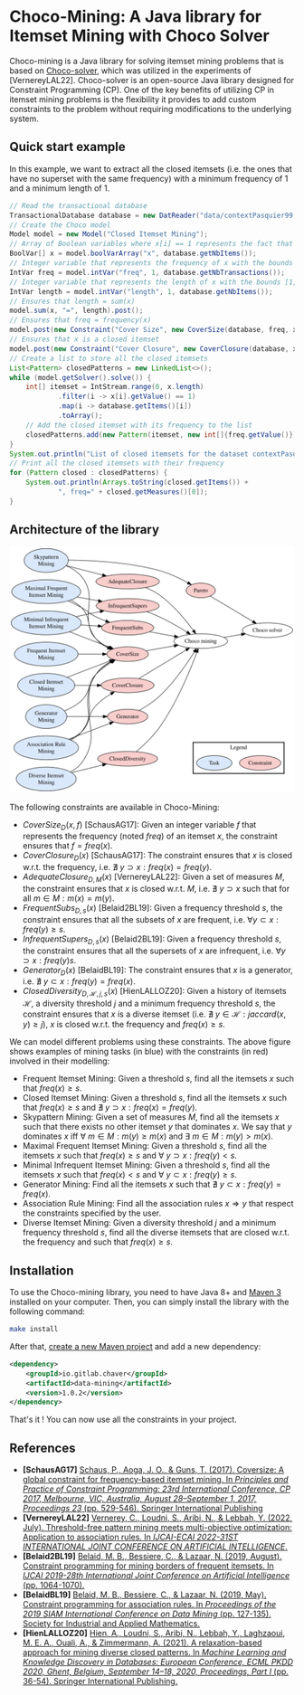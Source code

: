 # Choco-Mining: A Java library for Itemset Mining with Choco Solver

Choco-mining is a Java library for solving itemset mining problems that is based on [Choco-solver](https://github.com/chocoteam/choco-solver), which was utilized in the experiments of [VernereyLAL22]. Choco-solver is an open-source Java library designed for Constraint Programming (CP). One of the key benefits of utilizing CP in itemset mining problems is the flexibility it provides to add custom constraints to the problem without requiring modifications to the underlying system.

## Quick start example

In this example, we want to extract all the closed itemsets (i.e. the ones that have no superset with the same frequency) with a minimum frequency of 1 and a minimum length of 1.

```java
// Read the transactional database
TransactionalDatabase database = new DatReader("data/contextPasquier99.dat").read();
// Create the Choco model
Model model = new Model("Closed Itemset Mining");
// Array of Boolean variables where x[i] == 1 represents the fact that i belongs to the itemset
BoolVar[] x = model.boolVarArray("x", database.getNbItems());
// Integer variable that represents the frequency of x with the bounds [1, nbTransactions]
IntVar freq = model.intVar("freq", 1, database.getNbTransactions());
// Integer variable that represents the length of x with the bounds [1, nbItems]
IntVar length = model.intVar("length", 1, database.getNbItems());
// Ensures that length = sum(x)
model.sum(x, "=", length).post();
// Ensures that freq = frequency(x)
model.post(new Constraint("Cover Size", new CoverSize(database, freq, x)));
// Ensures that x is a closed itemset
model.post(new Constraint("Cover Closure", new CoverClosure(database, x)));
// Create a list to store all the closed itemsets
List<Pattern> closedPatterns = new LinkedList<>();
while (model.getSolver().solve()) {
    int[] itemset = IntStream.range(0, x.length)
            .filter(i -> x[i].getValue() == 1)
            .map(i -> database.getItems()[i])
            .toArray();
    // Add the closed itemset with its frequency to the list
    closedPatterns.add(new Pattern(itemset, new int[]{freq.getValue()}));
}
System.out.println("List of closed itemsets for the dataset contextPasquier99 w.r.t. freq(x):");
// Print all the closed itemsets with their frequency
for (Pattern closed : closedPatterns) {
    System.out.println(Arrays.toString(closed.getItems()) +
            ", freq=" + closed.getMeasures()[0]);
}
```



## Architecture of the library

![Summary of constraints implemented with Choco-mining \label{fig:app}](paper/app.svg)

The following constraints are available in Choco-Mining:

- $CoverSize_{D}(x,f)$ [SchausAG17]: Given an integer variable $f$ that represents the frequency (noted $freq$) of an itemset $x$, the constraint ensures that $f = freq(x)$.
- $CoverClosure_{D}(x)$ [SchausAG17]: The constraint ensures that $x$ is closed w.r.t. the frequency, i.e. $\nexists ~y \supset x: freq(x) = freq(y)$.
- $AdequateClosure_{D,M}(x)$ [VernereyLAL22]: Given a set of measures $M$, the constraint ensures that $x$ is closed w.r.t. $M$, i.e. $\nexists~ y \supset x$ such that for all $m \in M : m(x) = m(y)$.
- $FrequentSubs_{D,s}(x)$ [Belaid2BL19]: Given a frequency threshold $s$, the constraint ensures that all the subsets of $x$ are frequent, i.e. $\forall y \subset x : freq(y) \ge s$.
- $InfrequentSupers_{D,s}(x)$ [Belaid2BL19]: Given a frequency threshold $s$, the constraint ensures that all the supersets of $x$ are infrequent, i.e. $\forall y \supset x : freq(y) s$.
- $Generator_{D}(x)$ [BelaidBL19]: The constraint ensures that $x$ is a generator, i.e. $\nexists ~y \subset x : freq(y) = freq(x)$.
- $ClosedDiversity_{D,\mathcal{H},j,s}(x)$ [HienLALLOZ20]: Given a history of itemsets $\mathcal{H}$, a diversity threshold $j$ and a minimum frequency threshold $s$, the constraint ensures that $x$ is a diverse itemset (i.e. $\nexists ~y \in \mathcal{H} : jaccard(x,y) \ge j$), $x$ is closed w.r.t. the frequency and $freq(x) \ge s$.

We can model different problems using these constraints. The above figure shows examples of mining tasks (in blue) with the constraints (in red) involved in their modelling:

- Frequent Itemset Mining: Given a threshold $s$, find all the itemsets $x$ such that $freq(x) \ge s$.
- Closed Itemset Mining: Given a threshold $s$, find all the itemsets $x$ such that $freq(x) \ge s$ and $\nexists ~y \supset x : freq(x) = freq(y)$.
- Skypattern Mining: Given a set of measures $M$, find all the itemsets $x$ such that there exists no other itemset $y$ that dominates $x$. We say that $y$ dominates $x$ iff $\forall ~m \in M : m(y) \ge m(x)$ and $\exists ~m \in M : m(y) > m(x)$.
- Maximal Frequent Itemset Mining: Given a threshold $s$, find all the itemsets $x$ such that $freq(x) \ge s$ and $\forall ~y \supset x : freq(y) < s$.
- Minimal Infrequent Itemset Mining: Given a threshold $s$, find all the itemsets $x$ such that $freq(x) < s$ and $\forall ~y \subset x : freq(y) \ge s$.
- Generator Mining: Find all the itemsets $x$ such that $\nexists ~y \subset x : freq(y) = freq(x)$.
- Association Rule Mining: Find all the association rules $x \Rightarrow y$ that respect the constraints specified by the user.
- Diverse Itemset Mining: Given a diversity threshold $j$ and a minimum frequency threshold $s$, find all the diverse itemsets that are closed w.r.t. the frequency and such that $freq(x) \ge s$.

## Installation

To use the Choco-mining library, you need to have Java 8+ and [Maven 3](https://maven.apache.org/) installed on your computer. Then, you can simply install the library with the following command:

```bash
make install
```

After that, [create a new Maven project](https://maven.apache.org/guides/getting-started/maven-in-five-minutes.html) and add a new dependency:

```xml
<dependency>
    <groupId>io.gitlab.chaver</groupId>
    <artifactId>data-mining</artifactId>
    <version>1.0.2</version>
</dependency>
```

That's it ! You can now use all the constraints in your project.

## References

- **[SchausAG17]** [Schaus, P., Aoga, J. O., & Guns, T. (2017). Coversize: A global constraint for frequency-based itemset mining. In *Principles and Practice of Constraint Programming: 23rd International Conference, CP 2017, Melbourne, VIC, Australia, August 28–September 1, 2017, Proceedings 23* (pp. 529-546). Springer International Publishing](https://link.springer.com/chapter/10.1007/978-3-319-66158-2_34)
- **[VernereyLAL22]** [Vernerey, C., Loudni, S., Aribi, N., & Lebbah, Y. (2022, July). Threshold-free pattern mining meets multi-objective optimization: Application to association rules. In *IJCAI-ECAI 2022-31ST INTERNATIONAL JOINT CONFERENCE ON ARTIFICIAL INTELLIGENCE*.](https://www.ijcai.org/proceedings/2022/0261)
- **[Belaid2BL19]** [Belaid, M. B., Bessiere, C., & Lazaar, N. (2019, August). Constraint programming for mining borders of frequent itemsets. In *IJCAI 2019-28th International Joint Conference on Artificial Intelligence* (pp. 1064-1070).](https://hal-lirmm.ccsd.cnrs.fr/lirmm-02310629/)
- **[BelaidBL19]** [Belaid, M. B., Bessiere, C., & Lazaar, N. (2019, May). Constraint programming for association rules. In *Proceedings of the 2019 SIAM International Conference on Data Mining* (pp. 127-135). Society for Industrial and Applied Mathematics.](https://epubs.siam.org/doi/abs/10.1137/1.9781611975673.15)
- **[HienLALLOZ20]** [Hien, A., Loudni, S., Aribi, N., Lebbah, Y., Laghzaoui, M. E. A., Ouali, A., & Zimmermann, A. (2021). A relaxation-based approach for mining diverse closed patterns. In *Machine Learning and Knowledge Discovery in Databases: European Conference, ECML PKDD 2020, Ghent, Belgium, September 14–18, 2020, Proceedings, Part I* (pp. 36-54). Springer International Publishing.](https://link.springer.com/chapter/10.1007/978-3-030-67658-2_3)